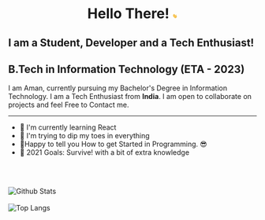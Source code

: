 <h1 align="center"> Hello There! 
<img src = "https://github.com/codeph-0bia/codeph-0bia/blob/main/wave.gif" width = "10px">
</h1>

## I am a Student, Developer and a Tech Enthusiast!

## B.Tech in Information Technology (ETA - 2023) 
<p>
I am Aman, currently pursuing my Bachelor's Degree in Information Technology. I am a Tech Enthusiast from <b>India</b>. I am open to collaborate on projects and feel Free to Contact me.
</p>

---
 * 🔭 I'm currently learning React
 * 🌱 I'm trying to dip my toes in everything
 * 🎉Happy to tell you How to get Started in Programming. 😎
 * 🥅 2021 Goals: Survive! with a bit of extra knowledge

<br>
<br>

![Github Stats](https://github-readme-stats.vercel.app/api?username=codeph-0bia&show_icons=true&theme=radical )
<br>
<br>
![Top Langs](https://github-readme-stats.vercel.app/api/top-langs/?username=codeph-0bia&theme=radical&layout=compact)
